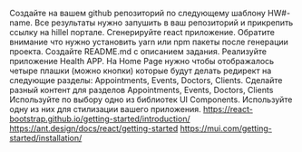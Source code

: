 Создайте на вашем github репозиторий по следующему шаблону HW#-name. Все результаты нужно запушить в ваш репозиторий и прикрепить ссылку на hillel портале.
Сгенерируйте react приложение. Обратите внимание что нужно установить yarn или npm пакеты после генерации проекта.
Создайте README.md с описанием задания.
Реализуйте приложение Health APP. 
На Home Page нужно чтобы отображалось четыре плашки (можно кнопки) которые будут делать редирект на следующие разделы: Appointments, Events, Doctors, Clients.
Сделайте разный контент для разделов Appointments, Events, Doctors, Clients
Используйте по выбору одно из библиотек UI Components. Используйте одну из них для стилизации вашего приложения.
https://react-bootstrap.github.io/getting-started/introduction/
https://ant.design/docs/react/getting-started
https://mui.com/getting-started/installation/
